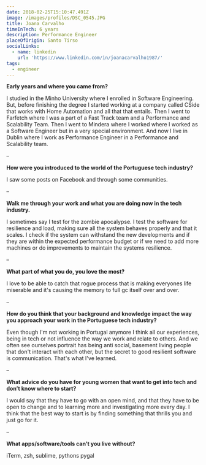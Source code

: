 ```yaml
---
date: 2018-02-25T15:10:47.491Z
image: /images/profiles/DSC_0545.JPG
title: Joana Carvalho
timeInTech: 6 years
description: Performance Engineer
placeOfOrigin: Santo Tirso
socialLinks:
  - name: linkedin
    url: 'https://www.linkedin.com/in/joanacarvalho1987/'
tags:
  - engineer
---
```

**Early years and where you came from?**

I studied in the Minho University where I enrolled in Software Engineering. But, before finishing the degree I started working at a company called CSide that works with Home Automation and all that that entails. Then I went to Farfetch where I was a part of a Fast Track team and a Performance and Scalability Team. Then I went to Mindera where I worked where I worked as a Software Engineer but in a very special environment. And now I live in Dublin where I work as Performance Engineer in a Performance and Scalability team.

–

**How were you introduced to the world of the Portuguese tech industry?**

I saw some posts on Facebook and through some communities.

–

**Walk me through your work and what you are doing now in the tech industry.**

I sometimes say I test for the zombie apocalypse. I test the software for resilience and load, making sure all the system behaves properly and that it scales. I check if the system can withstand the new developments and if they are within the expected performance budget or if we need to add more machines or do improvements to maintain the systems resilience.

–

**What part of what you do, you love the most?**

I love to be able to catch that rogue process that is making everyones life miserable and it's causing the memory to full gc itself over and over.

–

**How do you think that your background and knowledge impact the way you approach your work in the Portuguese tech industry?**

Even though I'm not working in Portugal anymore I think all our experiences, being in tech or not influence the way we work and relate to others. And we often see ourselves portrait has being anti social, basement living people that don't interact with each other, but the secret to good resilient software is communication. That's what I've learned.

–

**What advice do you have for young women that want to get into tech and don’t know where to start?**

I would say that they have to go with an open mind, and that they have to be open to change and to learning more and investigating more every day. I think that the best way to start is by finding something that thrills you and just go for it.

–

**What apps/software/tools can’t you live without?**

iTerm, zsh, sublime, pythons pygal

